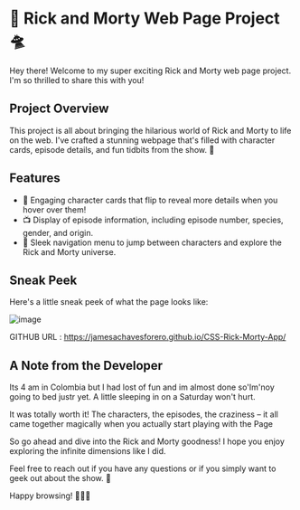 # 🚀 Rick and Morty Web Page Project 🛸

Hey there! Welcome to my super exciting Rick and Morty web page project. I'm so thrilled to share this with you!

## Project Overview

This project is all about bringing the hilarious world of Rick and Morty to life on the web. I've crafted a stunning webpage that's filled with character cards, episode details, and fun tidbits from the show. 🎉


## Features

- 🌟 Engaging character cards that flip to reveal more details when you hover over them!
- 📺 Display of episode information, including episode number, species, gender, and origin.
- 🚀 Sleek navigation menu to jump between characters and explore the Rick and Morty universe.

## Sneak Peek

Here's a little sneak peek of what the page looks like:

![image](https://github.com/JamesAChavesForero/CSS-Rick-Morty-App/assets/143219390/ca6f733e-9908-404d-99aa-11cf4a18c776)

GITHUB URL : https://jamesachavesforero.github.io/CSS-Rick-Morty-App/

## A Note from the Developer

Its 4 am in Colombia but I had lost of fun and im almost done so'Im'noy going to bed justr yet.
A little sleeping in on a Saturday won't hurt. 

It was totally worth it! The characters, the episodes, the craziness – it all came together magically when you actually start playing with the Page

So go ahead and dive into the Rick and Morty goodness! I hope you enjoy exploring the infinite dimensions like I did.

Feel free to reach out if you have any questions or if you simply want to geek out about the show. 🙌

Happy browsing! 🎉🎉🎉